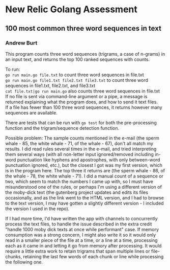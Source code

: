 # New Relic Golang Assessment 

## 100 most common three word sequences in text

###  Andrew Burt

This program counts three word sequences (trigrams, a case of n-grams) in an input text, and returns the top 100 ranked sequences with counts.  
  
To run:  
`go run main.go file.txt` to count three word sequences in file.txt  
`go run main.go file1.txt file2.txt file3.txt` to count three word sequences in file1.txt, file2.txt, and file3.txt  
`cat file.txt|go run main.go` also counts three word sequences in file.txt  
If no file is sent via command-line argument or a pipe, a message is returned explaining what the program does, and how to send it text files.  
If a file has fewer than 100 three word sequences, it returns however many sequences are available.  

There are tests that can be run with `go test` for both the pre-processing function and the trigram/sequence detection function.  
  
Possible problem: The sample counts mentioned in the e-mail (the sperm whale - 85, the white whale - 71, of the whale - 67), don't all match my results. I did read rules several times in the e-mail, and tried interpreting them several ways (with all non-letter input ignored/removed including in-word punctuation like hyphens and apostrophes, with only between-word punctuation ignored, etc.), but the closest I got was my first version, which is in the program here. The top three it returns are (the sperm whale - 86, of the whale - 78, the white whale - 71).   I did a manual count of a sequence or two, which seem to match the numbers I came up with, so I must have misunderstood one of the rules, or perhaps I'm using a different version of the moby-dick text (the gutenberg project updates and edits its files occasionally, and as the link went to the HTML version, and I had to browse to the text version, I may have gotten a slightly different version - I included the version I used in the repo). 

If I had more time, I'd have written the app with channels to concurrently process the text files, to handle the issue described in the extra credit "handle 1000 moby dick texts at once while performant" case. If memory consumption was a strong concern, I might also write it so it would only read in a smaller piece of the file at a time, or a line at a time, processing each as it came in and letting it go from memory after processing. It would require a little extra work to retain trigrams that span multiple lines or file-chunks, retaining the last few words of each chunk or line while processing the following one. 
